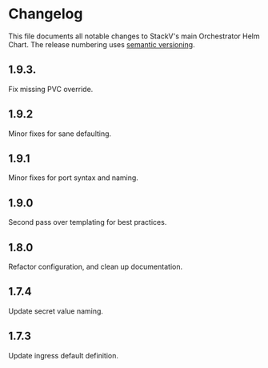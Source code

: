 # Changelog

This file documents all notable changes to StackV's main Orchestrator Helm Chart.
The release numbering uses [semantic versioning](http://semver.org).

## 1.9.3.

Fix missing PVC override.

## 1.9.2

Minor fixes for sane defaulting.

## 1.9.1

Minor fixes for port syntax and naming.

## 1.9.0

Second pass over templating for best practices.

## 1.8.0

Refactor configuration, and clean up documentation.

## 1.7.4

Update secret value naming.

## 1.7.3

Update ingress default definition.
